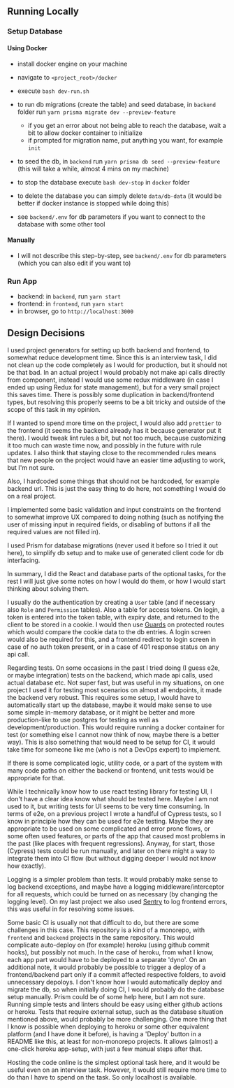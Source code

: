 ## Running Locally

### Setup Database

#### Using Docker

- install docker engine on your machine
- navigate to `<project_root>/docker`
- execute `bash dev-run.sh`
- to run db migrations (create the table) and seed database, in `backend` folder run `yarn prisma migrate dev --preview-feature`
    - if you get an error about not being able to reach the database, wait a bit to allow docker container to initialize
    - if prompted for migration name, put anything you want, for example `init`
- to seed the db, in `backend` run `yarn prisma db seed --preview-feature` (this will take a while, almost 4 mins on my machine)


- to stop the database execute `bash dev-stop` in `docker` folder
- to delete the database you can simply delete `data/db-data` (it would be better if docker instance is stopped while doing this)
- see `backend/.env` for db parameters if you want to connect to the database with some other tool

#### Manually

- I will not describe this step-by-step, see `backend/.env` for db parameters (which you can also edit if you want to)

### Run App

- backend: in `backend`, run `yarn start`
- frontend: in `frontend`, run `yarn start`
- in browser, go to `http://localhost:3000`

## Design Decisions

I used project generators for setting up both backend and frontend, to somewhat reduce development time. Since this is an interview task, I did not clean up the
code completely as I would for production, but it should not be that bad. In an actual project I would probably not make api calls directly from component,
instead I would use some redux middleware (in case I ended up using Redux for state management), but for a very small project this saves time. There is possibly
some duplication in backend/frontend types, but resolving this properly seems to be a bit tricky and outside of the scope of this task in my opinion.

If I wanted to spend more time on the project, I would also add `prettier` to the frontend (it seems the backend already has it because generator put it there).
I would tweak lint rules a bit, but not too much, because customizing it too much can waste time now, and possibly in the future with rule updates. I also think
that staying close to the recommended rules means that new people on the project would have an easier time adjusting to work, but I'm not sure.

Also, I hardcoded some things that should not be hardcoded, for example backend url. This is just the easy thing to do here, not something I would do on a real
project.

I implemented some basic validation and input constraints on the frontend to somewhat improve UX compared to doing nothing (such as notifying the user of
missing input in required fields, or disabling of buttons if all the required values are not filled in).

I used Prism for database migrations (never used it before so I tried it out here), to simplify db setup and to make use of generated client code for db
interfacing.

In summary, I did the React and database parts of the optional tasks, for the rest I will just give some notes on how I would do them, or how I would start
thinking about solving them.

I usually do the authentication by creating a `User` table (and if necessary also `Role` and `Permission` tables). Also a table for access tokens. On login, a
token is entered into the token table, with expiry date, and returned to the client to be stored in a cookie. I would then
use [Guards](https://docs.nestjs.com/guards) on protected routes which would compare the cookie data to the db entries. A login screen would also be required
for this, and a frontend redirect to login screen in case of no auth token present, or in a case of 401 response status on any api call.

Regarding tests. On some occasions in the past I tried doing (I guess e2e, or maybe integration) tests on the backend, which made api calls, used actual
database etc. Not super fast, but was useful in my situations, on one project I used it for testing most scenarios on almost all endpoints, it made the backend
very robust. This requires some setup, I would have to automatically start up the database, maybe it would make sense to use some simple in-memory database, or
it might be better and more production-like to use postgres for testing as well as development/production. This would require running a docker container for
test (or something else I cannot now think of now, maybe there is a better way). This is also something that would need to be setup for CI, it would take time
for someone like me (who is not a DevOps expert) to implement.

If there is some complicated logic, utility code, or a part of the system with many code paths on either the backend or frontend, unit tests would be
appropriate for that.

While I technically know how to use react testing library for testing UI, I don't have a clear idea know what should be tested here. Maybe I am not used to it,
but writing tests for UI seems to be very time consuming. In terms of e2e, on a previous project I wrote a handful of Cypress tests, so I know in principle how
they can be used for e2e testing. Maybe they are appropriate to be used on some complicated and error prone flows, or some often used features, or parts of the
app that caused most problems in the past (like places with frequent regressions). Anyway, for start, those (Cypress) tests could be run manually, and later on
there might a way to integrate them into CI flow (but without digging deeper I would not know how exactly).

Logging is a simpler problem than tests. It would probably make sense to log backend exceptions, and maybe have a logging middleware/interceptor for all
requests, which could be turned on as necessary (by changing the logging level). On my last project we also used [Sentry](https://sentry.io/) to log frontend
errors, this was useful in for resolving some issues.

Some basic CI is usually not that difficult to do, but there are some challenges in this case. This repository is a kind of a monorepo, with `frontend`
and `backend` projects in the same repository. This would complicate auto-deploy on (for example) heroku (using github commit hooks), but possibly not much. In
the case of heroku, from what I know, each app part would have to be deployed to a separate 'dyno'. On an additional note, it would probably be possible to
trigger a deploy of a frontend/backend part only if a commit affected respective folders, to avoid unnecessary depoloys. I don't know how I would automatically
deploy and migrate the db, so when initially doing CI, I would probably do the database setup manually. Prism could be of some help here, but I am not sure.
Running simple tests and linters should be easy using either github actions or heroku. Tests that require external setup, such as the database situation
mentioned above, would probably be more challenging. One more thing that I know is possible when deploying to heroku or some other equivalent platform (and I
have done it before), is having a 'Deploy' button in a README like this, at least for non-monorepo projects. It allows (almost) a one-click heroku app-setup,
with just a few manual steps after that.

Hosting the code online is the simplest optional task here, and it would be useful even on an interview task. However, it would still require more time to do
than I have to spend on the task. So only localhost is available.
